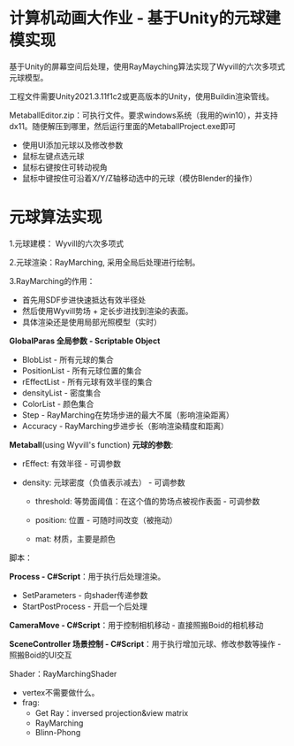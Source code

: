 # **计算机动画大作业 - 基于Unity的元球建模实现**

基于Unity的屏幕空间后处理，使用RayMayching算法实现了Wyvill的六次多项式元球模型。

工程文件需要Unity2021.3.11f1c2或更高版本的Unity，使用Buildin渲染管线。

MetaballEditor.zip：可执行文件。要求windows系统（我用的win10），并支持dx11。随便解压到哪里，然后运行里面的MetaballProject.exe即可

- 使用UI添加元球以及修改参数
- 鼠标左键点选元球
- 鼠标右键按住可转动视角
- 鼠标中键按住可沿着X/Y/Z轴移动选中的元球（模仿Blender的操作）

# 元球算法实现

1.元球建模： Wyvill的六次多项式

2.元球渲染：RayMarching, 采用全局后处理进行绘制。

3.RayMarching的作用：

- 首先用SDF步进快速抵达有效半径处
- 然后使用Wyvill势场 + 定长步进找到渲染的表面。
- 具体渲染还是使用局部光照模型（实时）



**GlobalParas 全局参数 - Scriptable Object**

- BlobList - 所有元球的集合
- PositionList - 所有元球位置的集合
- rEffectList - 所有元球有效半径的集合
- densityList - 密度集合
- ColorList - 颜色集合
- Step - RayMarching在势场步进的最大不属（影响渲染距离）
- Accuracy - RayMarching步进步长（影响渲染精度和距离）



**Metaball**(using Wyvill's function) **元球的参数**:

- rEffect: 有效半径 - 可调参数
- density: 元球密度（负值表示减去） - 可调参数


  - threshold: 等势面阈值：在这个值的势场点被视作表面 - 可调参数


  - position: 位置 - 可随时间改变（被拖动）


  - mat: 材质，主要是颜色



脚本：

**Process - C#Script**：用于执行后处理渲染。

- SetParameters - 向shader传递参数
- StartPostProcess - 开启一个后处理

**CameraMove - C#Script**：用于控制相机移动 - 直接照搬Boid的相机移动

**SceneController 场景控制 - C#Script**：用于执行增加元球、修改参数等操作 - 照搬Boid的UI交互



Shader：RayMarchingShader

- vertex不需要做什么。
- frag:
  - Get Ray：inversed projection&view matrix
  - RayMarching
  - Blinn-Phong